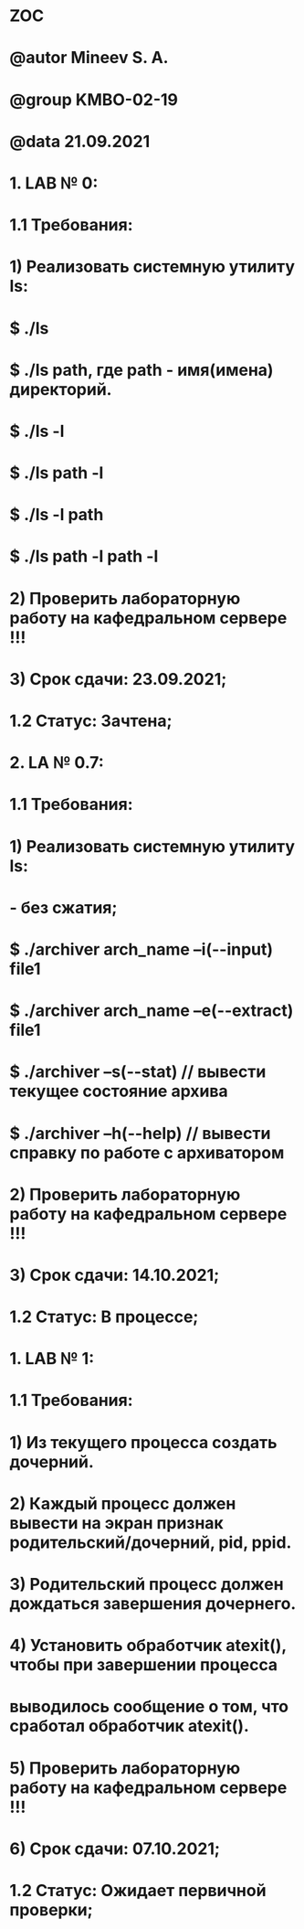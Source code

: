 # ZOC
# @autor Mineev S. A.
# @group KMBO-02-19
# @data 21.09.2021

# 1. LAB № 0:
# 1.1 Требования:
#               1) Реализовать системную утилиту ls:
#						    $ ./ls
#						    $ ./ls path, где path - имя(имена) директорий.
#						    $ ./ls -l
#						    $ ./ls path -l
#						    $ ./ls -l path
#						    $ ./ls path -l path -l
#
#               2) Проверить лабораторную работу на кафедральном сервере !!!
#               3) Срок сдачи: 23.09.2021;
#
# 1.2 Статус: Зачтена;

# 2. LA № 0.7:
# 1.1 Требования:
#               1) Реализовать системную утилиту ls:
#                                             - без сжатия;
#                                             $ ./archiver arch_name –i(--input) file1
#                                             $ ./archiver arch_name –e(--extract) file1
#                                             $ ./archiver –s(--stat) // вывести текущее состояние архива 
#                                             $ ./archiver –h(--help) // вывести справку по работе с архиватором
#
#		2) Проверить лабораторную работу на кафедральном сервере !!!
#		3) Срок сдачи: 14.10.2021;
#
# 1.2 Статус: В процессе;

# 1. LAB № 1:
# 1.1 Требования:
#		1) Из текущего процесса создать дочерний.
#		2) Каждый процесс должен вывести на экран признак родительский/дочерний, pid, ppid.
#		3) Родительский процесс должен дождаться завершения дочернего.
#		4) Установить обработчик atexit(), чтобы при завершении процесса 
#                  выводилось сообщение о том, что сработал обработчик atexit(). 
#		5) Проверить лабораторную работу на кафедральном сервере !!!
#		6) Срок сдачи: 07.10.2021;
#
# 1.2 Статус: Ожидает первичной проверки;
#
